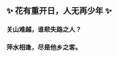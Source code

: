 ##  ✨ 花有重开日，人无再少年 ✨
### 关山难越，谁悲失路之人？
### 萍水相逢，尽是他乡之客。

<!--
**msskx/msskx** is a ✨ _special_ ✨ repository because its `README.md` (this file) appears on your GitHub profile.

Here are some ideas to get you started:

- 🔭 I’m currently working on ...
- 🌱 I’m currently learning ...
- 👯 I’m looking to collaborate on ...
- 🤔 I’m looking for help with ...
- 💬 Ask me about ...
- 📫 How to reach me: ...
- 😄 Pronouns: ...
- ⚡ Fun fact: ...
-->

